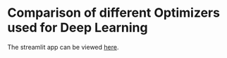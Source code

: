 # Comparison of different Optimizers used for Deep Learning

The streamlit app can be viewed [here](https://huggingface.co/spaces/awinml/dl-optimizers).
